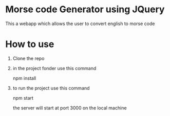 
# Morse code Generator using JQuery

This a webapp which allows the user to convert english to morse code

# How to use

1. Clone the repo

2. in the project fonder use this command

    npm install 

3. to run the project use this command

    npm start

    the server will start at port 3000 on the local machine



